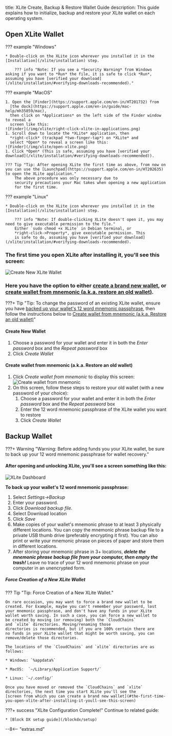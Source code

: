 title: XLite Create, Backup & Restore Wallet Guide
description: This guide explains how to initialize, backup and restore your XLite wallet on each operating system.

## Open XLite Wallet

??? example "Windows"

	* Double-click on the XLite icon wherever you installed it in the [Installation](/xlite/installation) step. 

	    ??? info "Note: If you see a *Security Warning* from Windows asking if you want to *Run* the file, it is safe to click *Run*, assuming you have [verified your download](/xlite/installation/#verifying-downloads-recommended)."
	
??? example "MacOS"

	1. Open the [Finder](https://support.apple.com/en-in/HT201732) from
      [the dock](https://support.apple.com/en-in/guide/mac-help/mh35859/mac),
	  then click on *Applications* on the left side of the Finder window to reveal a
      screen like this:
	![Finder](/img/xlite/right-click-xlite-in-applications.png)
	1. Scroll down to locate the *XLite* application, then
      *right-click* (trackpad *two-finger-tap*) on *XLite* and
      select *Open* to reveal a screen like this:
	![Finder](/img/xlite/open-xlite.png)
	1. Click *Open* (This is safe, assuming you have [verified your download](/xlite/installation/#verifying-downloads-recommended)).

	??? Tip "Tip: After opening XLite the first time as above, from now on you can use the [Launchpad](https://support.apple.com/en-in/HT202635) to open the XLite application."
		The above procedure was only necessary due to
		security precautions your Mac takes when opening a new application
		for the first time.

??? example "Linux"

	* Double-click on the XLite icon wherever you installed it in the [Installation](/xlite/installation) step.

	    ??? info "Note: If double-clicking XLite doesn't open it, you may need to give executable permission to the file."
		Either `sudo chmod +x XLite` in Debian terminal, or
		*right-click->Property*, give executable permission. This
		is safe to do, assuming you have [verified your download](/xlite/installation/#verifying-downloads-recommended).

### The first time you open XLite after installing it, you'll see this screen:

![Create New XLite Wallet](/img/xlite/create-wallet.png) 

### Here you have the option to either [create a brand new wallet](#create-new-wallet), or [create wallet from mnemonic (a.k.a. restore an old wallet)](#create-wallet-from-mnemonic-aka-restore-an-old-wallet).

???+ Tip "Tip: To change the password of an existing XLite wallet, ensure you have [backed up your wallet's 12 word mnemonic passphrase](#backup-wallet), then follow the instructions below to [Create wallet from mnemonic (a.k.a. Restore an old wallet)](#create-wallet-from-mnemonic-aka-restore-an-old-wallet)"

#### Create New Wallet
1. Choose a password for your wallet and enter it in both the *Enter password* box and the *Repeat password* box
1. Click *Create Wallet*

#### Create wallet from mnemonic (a.k.a. Restore an old wallet)
1. Click *Create wallet from mnemonic*  to display this screen:
![Create wallet from mnemonic](/img/xlite/restore-wallet.png) 
1. On this screen, follow these steps to restore your old wallet (with a new password of your choice):
	1. Choose a password for your wallet and enter it in both the *Enter password* box and the *Repeat password* box
	1. Enter the 12 word mnemonic passphrase of the XLite wallet you want to restore
	1. Click *Create Wallet*

## Backup Wallet

???+ Warning "Warning: Before adding funds you your XLite wallet, be sure to back up your 12 word mnemonic passphrase for wallet recovery."

#### After opening and unlocking XLite, you'll see a screen something like this:

![XLite Dashboard](/img/xlite/dashboard.png)

__To back up your wallet's 12 word mnemonic passphrase:__

1. Select *Settings->Backup*
1. Enter your password.
1. Click *Download backup file*.
1. Select Download location
1. Click *Save*
1. Make copies of your wallet's mnemonic phrase to at least 3
physically different locations. You can copy the mnemonic phrase backup file to a private USB
thumb drive (preferably encrypting it first). You can also print or write
your mnemonic phrase on pieces of
paper and store them in different locations.
1. After storing your mnemonic phrase in 3+ locations, __*delete the
   mnemonic phrase backup file from your computer, then empty the trash!*__ Leave no
   trace of your 12 word mnemonic phrase on your computer in an
   unencrypted form.

##### Force Creation of a New XLite Wallet

??? Tip "Tip: Force Creation of a New XLite Wallet."

	On rare occasion, you may want to force a brand new wallet to be
    created. For Example, maybe you can't remember your password, lost
    your mnemonic passphrase, and don't have any funds in your XLite
    wallet worth saving. In such a case, you can force a new wallet to
    be created by moving (or removing) both the `CloudChains`
    and `xlite` directories. Moving/renaming those
    directories is recommended, but if you are 100% certain there are
    no funds in your XLite wallet that might be worth saving, you can
    remove/delete those directories.
	
	The locations of the `CloudChains` and `xlite` directories are as follows:

	* Windows: `%appdata%`
	
	* MacOS:  `~/Library/Application Support/`

	* Linux: `~/.config/`

	Once you have moved or removed the `CloudChains` and `xlite`
    directories, the next time you start XLite you'll see the
    [screen from which you can create a brand new wallet](#the-first-time-you-open-xlite-after-installing-it-youll-see-this-screen)

???+ success "XLite Configuration Complete!"
	Continue to related guide:

	* [Block DX setup guide](/blockdx/setup)

<script type="text/javascript">
// read instructions for related links in ../snippets/extras.md
var relatedLinks = [];
</script>

--8<-- "extras.md"
